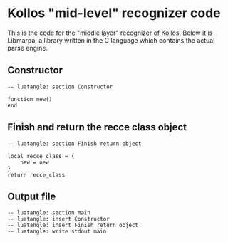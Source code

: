 <!--

Permission is hereby granted, free of charge, to any person obtaining
a copy of this software and associated documentation files (the
"Software"), to deal in the Software without restriction, including
without limitation the rights to use, copy, modify, merge, publish,
distribute, sublicense, and/or sell copies of the Software, and to
permit persons to whom the Software is furnished to do so, subject to
the following conditions:

The above copyright notice and this permission notice shall be
included in all copies or substantial portions of the Software.

THE SOFTWARE IS PROVIDED "AS IS", WITHOUT WARRANTY OF ANY KIND,
EXPRESS OR IMPLIED, INCLUDING BUT NOT LIMITED TO THE WARRANTIES OF
MERCHANTABILITY, FITNESS FOR A PARTICULAR PURPOSE AND NONINFRINGEMENT.
IN NO EVENT SHALL THE AUTHORS OR COPYRIGHT HOLDERS BE LIABLE FOR ANY
CLAIM, DAMAGES OR OTHER LIABILITY, WHETHER IN AN ACTION OF CONTRACT,
TORT OR OTHERWISE, ARISING FROM, OUT OF OR IN CONNECTION WITH THE
SOFTWARE OR THE USE OR OTHER DEALINGS IN THE SOFTWARE.

[ MIT license: http://www.opensource.org/licenses/mit-license.php ]

-->

# Kollos "mid-level" recognizer code

This is the code for the "middle layer" recognizer
of Kollos.
Below it is Libmarpa, a library written in
the C language which contains the actual parse engine.

## Constructor

    -- luatangle: section Constructor

    function new()
    end

## Finish and return the recce class object

    -- luatangle: section Finish return object

    local recce_class = {
        new = new
    }
    return recce_class

## Output file

    -- luatangle: section main
    -- luatangle: insert Constructor
    -- luatangle: insert Finish return object
    -- luatangle: write stdout main

<!--
vim: expandtab shiftwidth=4:
-->
